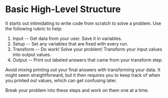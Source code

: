 # Basic High-Level Structure
It starts out intimidating to write code from scratch to solve a problem.
Use the following rubric to help:

1. Input --
Get data from your user.
Save it in variables.
1. Setup --
Set any variables that are fixed with every run.
1. Transform --
Do work!
Solve your problem!
Transform your input values into output values.
1. Output --
Print out labeled answers that came from your transform step.

Avoid mixing printing out your final answers with transforming your data.
It might seem straightforward, but it then requires you to keep track of when you printed out values, which can get confusing later.

Break your problem into these steps and work on them one at a time.
